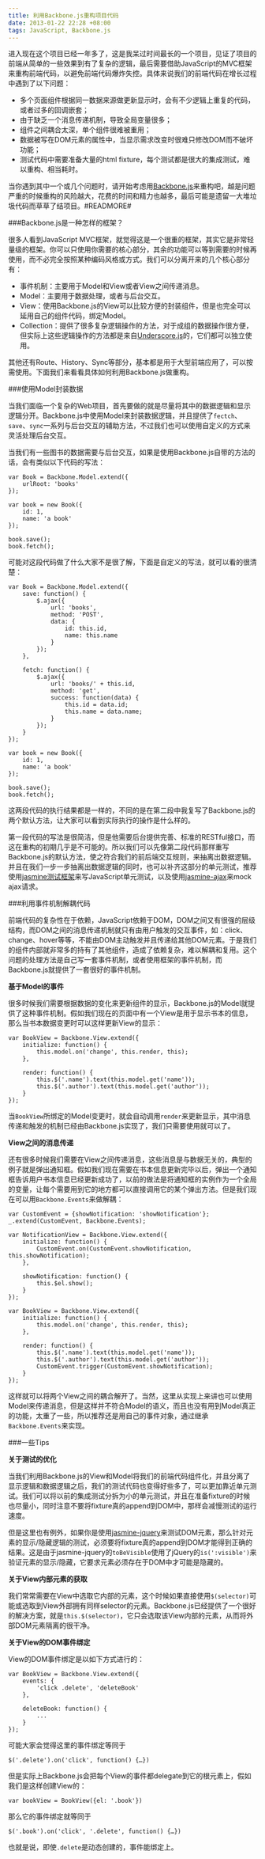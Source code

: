 ```yaml
---
title: 利用Backbone.js重构项目代码
date: 2013-01-22 22:28 +08:00
tags: JavaScript, Backbone.js
---
```


进入现在这个项目已经一年多了，这是我呆过时间最长的一个项目，见证了项目的前端从简单的一些效果到有了复杂的逻辑，最后需要借助JavaScript的MVC框架来重构前端代码，以避免前端代码爆炸失控。具体来说我们的前端代码在增长过程中遇到了以下问题：

* 多个页面组件根据同一数据来源做更新显示时，会有不少逻辑上重复的代码，或者过多的回调嵌套；
* 由于缺乏一个消息传递机制，导致全局变量很多；
* 组件之间耦合太深，单个组件很难被重用；
* 数据被写在DOM元素的属性中，当显示需求改变时很难只修改DOM而不破坏功能；
* 测试代码中需要准备大量的html fixture，每个测试都是很大的集成测试，难以重构、相当耗时。

当你遇到其中一个或几个问题时，请开始考虑用[Backbone.js](http://backbonejs.org/)来重构吧，越是问题严重的时候重构的风险越大，花费的时间和精力也越多，最后可能是遗留一大堆垃圾代码而草草了结项目。#READMORE#

###Backbone.js是一种怎样的框架？

很多人看到JavaScript MVC框架，就觉得这是一个很重的框架，其实它是非常轻量级的框架。你可以只使用你需要的核心部分，其余的功能可以等到需要的时候再使用，而不必完全按照某种编码风格或方式。我们可以分离开来的几个核心部分有：

* 事件机制：主要用于Model和View或者View之间传递消息。
* Model：主要用于数据处理，或者与后台交互。
* View：使用Backbone.js的View可以比较方便的封装组件，但是也完全可以延用自己的组件代码，绑定Model。
* Collection：提供了很多复杂逻辑操作的方法，对于成组的数据操作很方便，但实际上这些逻辑操作的方法都是来自[Underscore.js](http://underscorejs.org/)的，它们都可以独立使用。

其他还有Route、History、Sync等部分，基本都是用于大型前端应用了，可以按需使用。下面我们来看看具体如何利用Backbone.js做重构。

###使用Model封装数据

当我们面临一个复杂的Web项目，首先要做的就是尽量将其中的数据逻辑和显示逻辑分开。Backbone.js中使用Model来封装数据逻辑，并且提供了`fectch`、`save`、`sync`一系列与后台交互的辅助方法，不过我们也可以使用自定义的方式来灵活处理后台交互。

当我们有一些图书的数据需要与后台交互，如果是使用Backbone.js自带的方法的话，会有类似以下代码的写法：

	var Book = Backbone.Model.extend({
		urlRoot: 'books'
	});
	
	var book = new Book({
		id: 1,
		name: 'a book'
	});
	
	book.save();
	book.fetch();

可能对这段代码做了什么大家不是很了解，下面是自定义的写法，就可以看的很清楚：

	var Book = Backbone.Model.extend({
		save: function() {
			$.ajax({
				url: 'books',
				method: 'POST',
				data: {
					id: this.id,
					name: this.name
				}
			});
		},
		
		fetch: function() {
			$.ajax({
				url: 'books/' + this.id,
				method: 'get',
				success: function(data) {
					this.id = data.id;
					this.name = data.name;
				}
			});
		}
	});
	
	var book = new Book({
		id: 1,
		name: 'a book'
	});
	
	book.save();
	book.fetch();

这两段代码的执行结果都是一样的，不同的是在第二段中我复写了Backbone.js的两个默认方法，让大家可以看到实际执行的操作是什么样的。

第一段代码的写法是很简洁，但是他需要后台提供完善、标准的RESTful接口，而这在重构的初期几乎是不可能的。所以我们可以先像第二段代码那样重写Backbone.js的默认方法，使之符合我们的前后端交互规则，来抽离出数据逻辑。并且在我们一步一步抽离出数据逻辑的同时，也可以补齐这部分的单元测试，推荐使用[jasmine测试框架](https://github.com/pivotal/jasmine)来写JavaScript单元测试，以及使用[jasmine-ajax](https://github.com/pivotal/jasmine-ajax)来mock ajax请求。

###利用事件机制解耦代码

前端代码的复杂性在于依赖，JavaScript依赖于DOM，DOM之间又有很强的层级结构，而DOM之间的消息传递机制就只有由用户触发的交互事件，如：click、change、hover等等，不能由DOM主动触发并且传递给其他DOM元素。于是我们的组件内部就非常多的持有了其他组件，造成了依赖复杂，难以解耦和复用。这个问题的处理方法是自己写一套事件机制，或者使用框架的事件机制，而Backbone.js就提供了一套很好的事件机制。

**基于Model的事件**

很多时候我们需要根据数据的变化来更新组件的显示，Backbone.js的Model就提供了这种事件机制。假如我们现在的页面中有一个View是用于显示书本的信息，那么当书本数据变更时可以这样更新View的显示：

	var BookView = Backbone.View.extend({
		initialize: function() {
			this.model.on('change', this.render, this);
		},
		
		render: function() {
			this.$('.name').text(this.model.get('name'));
			this.$('.author').text(this.model.get('author'));
		}
	});

当`BookView`所绑定的Model变更时，就会自动调用`render`来更新显示，其中消息传递和触发的机制已经由Backbone.js实现了，我们只需要使用就可以了。

**View之间的消息传递**

还有很多时候我们需要在View之间传递消息，这些消息是与数据无关的，典型的例子就是弹出通知框。假如我们现在需要在书本信息更新完毕以后，弹出一个通知框告诉用户书本信息已经更新成功了，以前的做法是将通知框的实例作为一个全局的变量，让每个需要用到它的地方都可以直接调用它的某个弹出方法。但是我们现在可以用`Backbone.Events`来做解耦：

	var CustomEvent = {showNotification: 'showNotification'};
	_.extend(CustomEvent, Backbone.Events);
	
	var NotificationView = Backbone.View.extend({
		initialize: function() {
			CustomEvent.on(CustomEvent.showNotification, this.showNotification);
		},
		
		showNotification: function() {
			this.$el.show();
		}
	});
	
	var BookView = Backbone.View.extend({
		initialize: function() {
			this.model.on('change', this.render, this);
		},
		
		render: function() {
			this.$('.name').text(this.model.get('name'));
			this.$('.author').text(this.model.get('author'));
			CustomEvent.trigger(CustomEvent.showNotification);
		}
	});

这样就可以将两个View之间的耦合解开了。当然，这里从实现上来讲也可以使用Model来传递消息，但是这样并不符合Model的语义，而且也没有用到Model真正的功能，太重了一些，所以推荐还是用自己的事件对象，通过继承`Backbone.Events`来实现。

###一些Tips

**关于测试的优化**

当我们利用Backbone.js的View和Model将我们的前端代码组件化，并且分离了显示逻辑和数据逻辑之后，我们的测试代码也变得好些多了，可以更加靠近单元测试。我们可以将以前的集成测试分拆为小的单元测试，并且在准备fixture的时候也尽量小，同时注意不要将fixture真的append到DOM中，那样会减慢测试的运行速度。

但是这里也有例外，如果你是使用[jasmine-jquery](https://github.com/velesin/jasmine-jquery)来测试DOM元素，那么针对元素的显示/隐藏逻辑的测试，必须要将fixture真的append到DOM才能得到正确的结果。这是由于jasmine-jquery的`toBeVisible`使用了jQuery的`is(':visible')`来验证元素的显示/隐藏，它要求元素必须存在于DOM中才可能是隐藏的。

**关于View内部元素的获取**

我们常常需要在View中选取它内部的元素，这个时候如果直接使用`$(selector)`可能或选取到View外部拥有同样selector的元素。Backbone.js已经提供了一个很好的解决方案，就是`this.$(selector)`，它只会选取该View内部的元素，从而将外部DOM元素隔离的很干净。

**关于View的DOM事件绑定**

View的DOM事件绑定是以如下方式进行的：

	var BookView = Backbone.View.extend({
		events: {
			'click .delete', 'deleteBook'
		},
		
		deleteBook: function() {
			...
		}
	});

可能大家会觉得这里的事件绑定等同于

	$('.delete').on('click', function() {…})

但是实际上Backbone.js会把每个View的事件都delegate到它的根元素上，假如我们是这样创建View的：

	var bookView = BookView({el: '.book'})

那么它的事件绑定就等同于

	$('.book').on('click', '.delete', function() {…})

也就是说，即使`.delete`是动态创建的，事件能绑定上。
